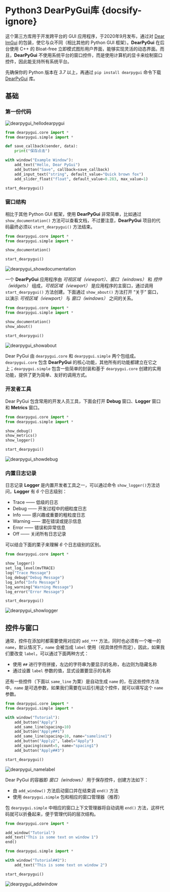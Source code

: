 # Python3 DearPyGui库 {docsify-ignore}

这个第三方库用于开发跨平台的 GUI 应用程序，于2020年9月发布，通过对 [Dear ImGui](https://www.worldlink.com.cn/en/osdir/imgui.html) 的包装，使它与众不同（相比其他的 Python GUI 框架）。**DearPyGui** 在后台使用 C++ 的 Bloat-free 立即模式图形用户界面，能够实现灵活的动态界面。而且，**DearPyGui** 不使用系统平台的窗口控件，而是使用计算机的显卡来绘制窗口控件，因此能支持所有系统平台。

先确保你的 Python 版本在 *3.7* 以上，再通过 `pip install dearpygui` 命令下载 [DearPyGui](https://pypi.org/project/dearpygui/) 库。

## 基础

### 第一份代码

![dearpygui_hellodearpygui](image/dearpygui/dearpygui_hellodearpygui.png)

```python
from dearpygui.core import *
from dearpygui.simple import *

def save_callback(sender, data):
    print("保存点击")

with window("Example Window"):
    add_text("Hello, Dear PyGui")
    add_button("Save", callback=save_callback)
    add_input_text("string", default_value="Quick brown fox")
    add_slider_float("float", default_value=0.283, max_value=1)

start_dearpygui()
```

### 窗口结构

相比于其他 Python GUI 框架，使用 **DearPyGui** 非常简单，比如通过 `show_documentation()` 方法可以查看文档，不过要注意，**DearPyGui** 项目的代码最终必须以 `start_dearpygui()` 方法结束。

```python
from dearpygui.core import *
from dearpygui.simple import *

show_documentation()

start_dearpygui()
```

![dearpygui_showdocumentation](image/dearpygui/dearpygui_showdocumentation.png)

一个 **DearPyGui** 应用程序由 *可视区域（viewport）*、*窗口（windows）* 和 *控件（widgets）* 组成，*可视区域（viewport）* 是应用程序的主窗口，通过调用 `start_dearpygui()` 方法创建。下面通过 `show_about()` 方法打开 “关于” 窗口，以演示 *可视区域（viewport）* 与 *窗口（windows）* 之间的关系。

```python
from dearpygui.core import *
from dearpygui.simple import *

show_documentation()
show_about()

start_dearpygui()
```

![dearpygui_showabout](image/dearpygui/dearpygui_showabout.png)

Dear PyGui 由 `dearpygui.core` 和 `dearpygui.simple` 两个包组成。`dearpygui.core` 包含 **DearPyGui** 的核心功能，其他所有的功能都建立在它之上；`dearpygui.simple` 包含一些简单的封装和基于 `dearpygui.core` 创建的实用功能，提供了更为简单、友好的调用方式。

### 开发者工具

Dear PyGui 包含常用的开发人员工具，下面会打开 **Debug** 窗口、**Logger** 窗口和 **Metrics** 窗口。

```python
from dearpygui.core import *
from dearpygui.simple import *

show_debug()
show_metrics()
show_logger()

start_dearpygui()
```

![dearpygui_showdebug](image/dearpygui/dearpygui_showdebug.png)

### 内置日志记录

日志记录 **Logger** 是内置开发者工具之一，可以通过命令 `show_logger()`方法访问，**Logger** 有 *6* 个日志级别：

- Trace —— 低级的日志
- Debug —— 开发过程中的细粒度日志
- Info —— 感兴趣或重要的粗粒度日志
- Warning —— 潜在错误或提示信息
- Error —— 错误和异常信息
- Off —— 关闭所有日志记录

可以结合下面的栗子来理解 *6* 个日志级别的区别。

```python
from dearpygui.core import *

show_logger()
set_log_level(mvTRACE)
log("Trace Message")
log_debug("Debug Message")
log_info("Info Message")
log_warning("Warning Message")
log_error("Error Message")

start_dearpygui()
```

![dearpygui_showlogger](image/dearpygui/dearpygui_showlogger.png)

## 控件与窗口

通常，控件在添加时都需要使用对应的 `add_***` 方法，同时也必须有一个唯一的 `name`，默认情况下，`name` 会被当成 `label` 使用（视具体控件而定），因此，如果我们要改变 `label`，可以通过下面两种方式：

- 使用 `##` 进行字符拼接，左边的字符串为要显示的名称，右边则为隐藏名称
- 通过设置 `label` 参数的值，显式设置要显示的名称

还有一些控件（下面以 `same_line` 为栗）是自动生成 `name` 的，在这些控件方法中，`name` 是可选参数，如果我们需要在以后引用这个控件，就可以填写这个 `name` 参数。

```python
from dearpygui.core import *
from dearpygui.simple import *

with window("Tutorial"):
    add_button("Apply")
    add_same_line(spacing=10)
    add_button("Apply##1")
    add_same_line(spacing=10, name="sameline1")
    add_button("Apply2", label="Apply")
    add_spacing(count=5, name="spacing1")
    add_button("Apply##3")

start_dearpygui()
```

![dearpygui_namelabel](image/dearpygui/dearpygui_namelabel.png)

Dear PyGui 的容器即 *窗口（windows）* 用于保存控件，创建方法如下：

- 由 `add_window()` 方法启动窗口并在结束调 `end()` 方法
- 使用 `dearpygui.simple` 包和相应的窗口管理器（推荐）

包 `dearpygui.simple` 中相应的窗口上下文管理器将自动调用 `end()` 方法，这样代码就可以折叠起来，便于管理代码的层次结构。

```python
from dearpygui.core import *

add_window("Tutorial")
add_text("This is some text on window 1")
end()

from dearpygui.simple import *

with window("Tutorial##2"):
    add_text("This is some text on window 2")

start_dearpygui()
```

![dearpygui_addwindow](image/dearpygui/dearpygui_addwindow.png)
